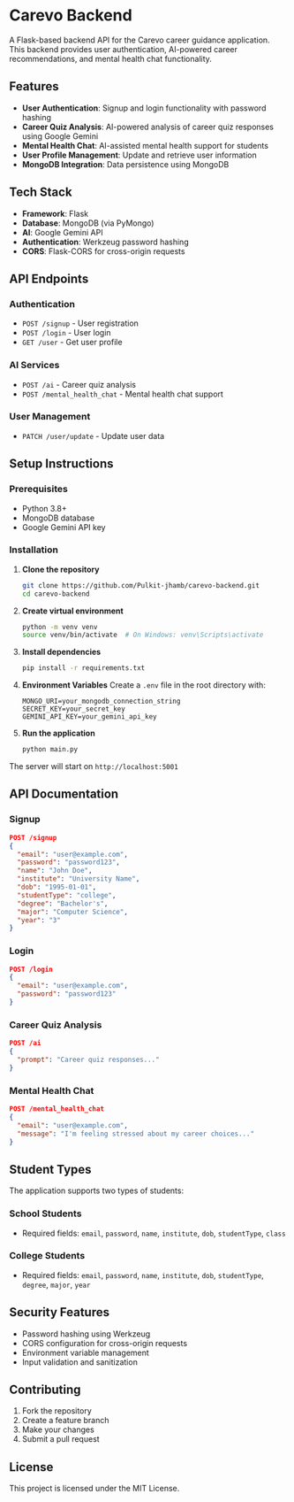 # Carevo Backend

A Flask-based backend API for the Carevo career guidance application. This backend provides user authentication, AI-powered career recommendations, and mental health chat functionality.

## Features

- **User Authentication**: Signup and login functionality with password hashing
- **Career Quiz Analysis**: AI-powered analysis of career quiz responses using Google Gemini
- **Mental Health Chat**: AI-assisted mental health support for students
- **User Profile Management**: Update and retrieve user information
- **MongoDB Integration**: Data persistence using MongoDB

## Tech Stack

- **Framework**: Flask
- **Database**: MongoDB (via PyMongo)
- **AI**: Google Gemini API
- **Authentication**: Werkzeug password hashing
- **CORS**: Flask-CORS for cross-origin requests

## API Endpoints

### Authentication
- `POST /signup` - User registration
- `POST /login` - User login
- `GET /user` - Get user profile

### AI Services
- `POST /ai` - Career quiz analysis
- `POST /mental_health_chat` - Mental health chat support

### User Management
- `PATCH /user/update` - Update user data

## Setup Instructions

### Prerequisites
- Python 3.8+
- MongoDB database
- Google Gemini API key

### Installation

1. **Clone the repository**
   ```bash
   git clone https://github.com/Pulkit-jhamb/carevo-backend.git
   cd carevo-backend
   ```

2. **Create virtual environment**
   ```bash
   python -m venv venv
   source venv/bin/activate  # On Windows: venv\Scripts\activate
   ```

3. **Install dependencies**
   ```bash
   pip install -r requirements.txt
   ```

4. **Environment Variables**
   Create a `.env` file in the root directory with:
   ```
   MONGO_URI=your_mongodb_connection_string
   SECRET_KEY=your_secret_key
   GEMINI_API_KEY=your_gemini_api_key
   ```

5. **Run the application**
   ```bash
   python main.py
   ```

The server will start on `http://localhost:5001`

## API Documentation

### Signup
```json
POST /signup
{
  "email": "user@example.com",
  "password": "password123",
  "name": "John Doe",
  "institute": "University Name",
  "dob": "1995-01-01",
  "studentType": "college",
  "degree": "Bachelor's",
  "major": "Computer Science",
  "year": "3"
}
```

### Login
```json
POST /login
{
  "email": "user@example.com",
  "password": "password123"
}
```

### Career Quiz Analysis
```json
POST /ai
{
  "prompt": "Career quiz responses..."
}
```

### Mental Health Chat
```json
POST /mental_health_chat
{
  "email": "user@example.com",
  "message": "I'm feeling stressed about my career choices..."
}
```

## Student Types

The application supports two types of students:

### School Students
- Required fields: `email`, `password`, `name`, `institute`, `dob`, `studentType`, `class`

### College Students
- Required fields: `email`, `password`, `name`, `institute`, `dob`, `studentType`, `degree`, `major`, `year`

## Security Features

- Password hashing using Werkzeug
- CORS configuration for cross-origin requests
- Environment variable management
- Input validation and sanitization

## Contributing

1. Fork the repository
2. Create a feature branch
3. Make your changes
4. Submit a pull request

## License

This project is licensed under the MIT License. 